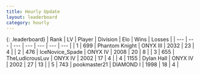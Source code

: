 ```yaml
---
title: Hourly Update
layout: leaderboard
category: hourly
---
```


{: .leaderboard}
| Rank | LV | Player | Division | Elo | Wins | Losses |
| --- | --- | --- | --- | --- | --- | --- |
| <span data-change="0">1</span> | 699 | <span title="ID: 742939">Phantom Knight</span> | ONYX III | <span data-change="7">2032</span> | <span data-change="1">23</span> | <span data-change="0">4</span> |
| <span data-change="0">2</span> | 476 | <span title="ID: 597289">IceNovice_Spade</span> | ONYX IV | <span data-change="0">2008</span> | <span data-change="0">20</span> | <span data-change="0">8</span> |
| <span data-change="0">3</span> | 655 | <span title="ID: 390615">TheLudicrousLuv</span> | ONYX IV | <span data-change="0">2002</span> | <span data-change="0">17</span> | <span data-change="0">4</span> |
| <span data-change="0">4</span> | 1155 | <span title="ID: 174294">Dylan Hall</span> | ONYX IV | <span data-change="0">2002</span> | <span data-change="0">27</span> | <span data-change="0">13</span> |
| <span data-change="0">5</span> | 743 | <span title="ID: 652474">pookmaster21</span> | DIAMOND I | <span data-change="27">1998</span> | <span data-change="6">18</span> | <span data-change="1">4</span> |